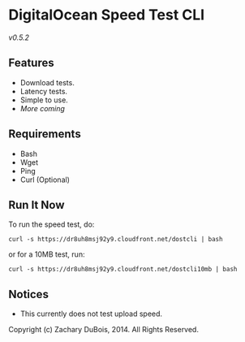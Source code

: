 # DigitalOcean Speed Test CLI

*v0.5.2*

## Features

- Download tests.
- Latency tests.
- Simple to use.
- *More coming*

## Requirements

- Bash
- Wget
- Ping
- Curl (Optional)

## Run It Now

To run the speed test, do:

    curl -s https://dr8uh8msj92y9.cloudfront.net/dostcli | bash

or for a 10MB test, run:

    curl -s https://dr8uh8msj92y9.cloudfront.net/dostcli10mb | bash

## Notices

- This currently does not test upload speed.

Copyright (c) Zachary DuBois, 2014. All Rights Reserved.
